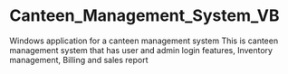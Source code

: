# Canteen_Management_System_VB
Windows application for a canteen management system
This is canteen management system that has user and admin login features, Inventory management, Billing and sales report
